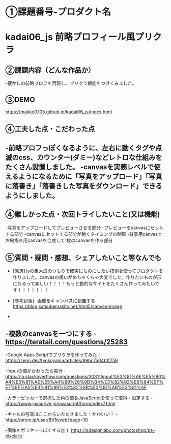 # ①課題番号-プロダクト名
# kadai06_js 前略プロフィール風プリクラ

## ②課題内容（どんな作品か）
-懐かしの前略プロフを再現し、プリクラ機能をつけてみました。

## ③DEMO
https://makko0705.github.io/kadai06_js/index.html

## ④工夫した点・こだわった点
-前略プロフっぽくなるように、左右に動くタグや点滅のcss、カウンター(ダミー)などレトロな仕組みをたくさん設置しました。
-canvasを実務レベルで使えるようになるために「写真をアップロード」「写真に落書き」「落書きした写真をダウンロード」できるようにしました。
-

## ④難しかった点・次回トライしたいこと(又は機能)
-写真をアップロードしてプレビューさせる部分
-プレビューをcanvasにセットする部分
-canvasにセットする部分が動くタイミングの制御
-背景用canvasとお絵描き用canvasを合成して1枚のcanvasを作る部分

## ⑤質問・疑問・感想、シェアしたいこと等なんでも
- [感想] jsの集大成のつもりで確実にものにしたい技術を使ってプロダクトを作りました。canvasの扱いがめちゃくちゃ大変でした。作りたいものが形になるって楽しい！！！！もっと動的なサイトをたくさん作ってみたいです！！！！！！！


- [参考記事]
-画像をキャンバスに配置する
-https://blog.katsubemakito.net/html5/canvas-image
-
-複数のcanvasを一つにする
-https://teratail.com/questions/25283
-
-Google Apps Scriptでプリクラを作ってみた
-https://zenn.dev/tyokoyama/articles/89bc7a04b1f759

-Inputの値がかわったら実行
-https://ja.stackoverflow.com/questions/30311/input%E3%81%AE%E5%80%A4%E3%81%AE%E5%A4%89%E6%9B%B4%E3%82%92%E6%84%9F%E7%9F%A5%E3%81%99%E3%82%8B%E3%81%AB%E3%81%AF

-カラーピッカーで選択した色の値をJavaScriptを使って取得・設定する
-https://www.javadrive.jp/javascript/form/index7.html

-ギャルの写真はここからいただきました！かわいい！
-https://prcm.jp/user/8V5yveb?page=10

-画像をガラケーっぽくする加工
https://sdesignlabo.com/photoshop/ps-pixelart/
